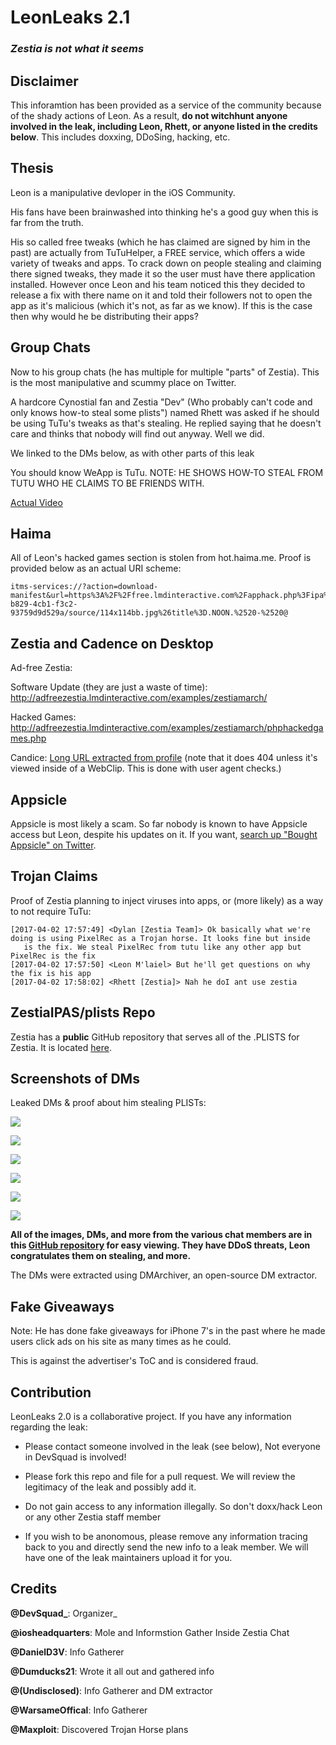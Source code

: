 # LeonLeaks 2.1
### *Zestia is not what it seems*

## Disclaimer

This inforamtion has been provided as a service of the community because of the shady actions of Leon. As a result, **do not witchhunt anyone involved in the leak, including Leon, Rhett, or anyone listed in the credits below**. This includes doxxing, DDoSing, hacking, etc.

## Thesis

Leon is a manipulative devloper in the iOS Community.

His fans have been brainwashed into thinking he's a good guy when this is far from the truth.

His so called free tweaks (which he has claimed are signed by him in the past) are actually from
TuTuHelper, a FREE service, which offers a wide variety of tweaks and apps. To crack down on people
stealing and claiming there signed tweaks, they made it so the user must have there application installed.
However once Leon and his team noticed this they decided to release a fix with there name on it and told their
followers not to open the app as it's malicious (which it's not, as far as we know). If this is the case then why would he be distributing their apps?

## Group Chats

Now to his group chats (he has multiple for multiple "parts" of Zestia). This is the most manipulative and scummy place on Twitter.

A hardcore Cynostial fan and Zestia "Dev" (Who probably can't code and only knows how-to steal some plists") named Rhett was asked if he should be using TuTu's tweaks as that's stealing. He replied saying that he doesn't care and thinks that nobody will find out anyway. Well we did.

We linked to the DMs below, as with other parts of this leak

You should know WeApp is TuTu.
NOTE: HE SHOWS HOW-TO STEAL FROM TUTU WHO HE CLAIMS TO BE FRIENDS WITH.

[Actual Video](https://drive.google.com/file/d/0B91MBTG3dW8LeVJOc2FfSXhFN3c/view)

## Haima

All of Leon's hacked games section is stolen from hot.haima.me. Proof is provided below as an actual URI scheme:

```
itms-services://?action=download-manifest&url=https%3A%2F%2Ffree.lmdinteractive.com%2Fapphack.php%3Fipa%3Dhttp://hot.haima.me/infinite/201702/0916/com.fallentreegames.noon_1.20_20161116171200_1_7u7z6j.ipa%26icon%3Dhttp://is3.mzstatic.com/image/thumb/Purple4/v4/43/41/23/4341237a-b829-4cb1-f3c2-93759d9d529a/source/114x114bb.jpg%26title%3D.NOON.%2520-%2520@
```

## Zestia and Cadence on Desktop

Ad-free Zestia:

Software Update (they are just a waste of time): http://adfreezestia.lmdinteractive.com/examples/zestiamarch/

Hacked Games: http://adfreezestia.lmdinteractive.com/examples/zestiamarch/phphackedgames.php

Candice: [Long URL extracted from profile](http://www.longurlmaker.com/go?id=sustainedprotractedextensiveq9URL.co.uk59wShorl6URLuShortURL12outstretchedMinilienMyURL194004Ne1G8LX.seShoterLink120p16q0YepIt117TinyURL5extensivetstringy01z19spread%2Boutl1f3PiURLd6ganglingWapURLb10011G8L13j0gWapURL056b2ShortURLShrtnd400171lengthydeepBeam.togreat1g39a7outstretched1URLcutlengthenedrunning9ffar%2Boff7spread%2Bout4URLviGetShortyURl.ie29MooURLShrinkURL27443MyURL0a3104f074URL.co.uka8kfar%2BoffMetamark0ShortenURL3lingering030lnk.in82NanoRefGetShortylastingsustainedFwdURLelongateu32clnk.in0outstretchedih04prolonged38f0stretchstretchingexpanded465FwdURL1kextensiveatCanURLe01Smallr00protractedSitelutions1q0X.seeafar%2Bofffar%2BreachingX.se4EzURL1740919201FhURL4talloo8rangyXilza5distant1Shortlinksfar%2Breaching3d810enduring3greatytyURL.co.ukbpstretchTinyLink6cdjUlimitTightURLlnk.ink1longishnbsganglinglofty828630spun%2Bout1Shrinkrelongated1lofty1r150distant0greatc60l364tallenlargedb1runningz9enduringc1stringy1UrlTea1k7lingeringNotLong2far%2Breaching1elongate0u86m5spread%2Bout1enduringTraceURLTinyLink343lengthy0dNutshellURLCanURLlongishf8greatzgangling8elongated3expanded06df1sustained8Shortlinksspun%2Boutenlarged1dnURLcut1a1b58belongatedenlargeda1SHurl7ms92c91516klingeringlengthyextensivelingering2a1DecentURLstretchspun%2Boutfar%2Boff15far%2Bofft20Shortlinksfar%2Boff0209Is.gd40lastingaURLcut1RubyURLsprolonged2bfar%2BoffMyURLdrawn%2BoutYATUC60144045fstringytall903outstretchedd11extensive0ShortURL319NotLongYATUC9ganglingenduringprolongedd949220Smallr0MooURL09sustainedne4lengthyvEzURLTraceURLStartURL02ShoterLink30121Fly2ehigh610bj6XilloftyRedirxgangling2fkX.setowering8Ulimit02k5107102EzURL2G8LSimURL0ganglingd00ShrinkURLTraceURL047rDoiopShredURLremote21TinyLink120ganglingCanURLlingering1b020expandedbspread%2Boutc3ey8206596SimURL9f1URL.co.uk00longishk92115xspread%2Boutfganglingq51e080ShrinkURL1822FhURLfar%2Boff3lofty0c1spun%2BoutG8Lsgreatfar%2Breachingspread%2Bout0great70e1ShredURL1cU76f100NanoRef22c401ShortenURLLiteURL49o31ftallf00enduring1sustainedzrangySitelutionsedistante1ShortenURL301URLalongish1ftall107tallMetamark89elongated020310dSitelutions02B651111) (note that it does 404 unless it's viewed inside of a WebClip. This is done with user agent checks.)

## Appsicle

Appsicle is most likely a scam. So far nobody is known to have Appsicle access but Leon, despite his updates on it. If you want, [search up "Bought Appsicle" on Twitter](https://twitter.com/search?q=Bought%20Appsicle).

## Trojan Claims

Proof of Zestia planning to inject viruses into apps, or (more likely) as a way to not require TuTu:

```
[2017-04-02 17:57:49] <Dylan [Zestia Team]> Ok basically what we're doing is using PixelRec as a Trojan horse. It looks fine but inside
   is the fix. We steal PixelRec from tutu like any other app but PixelRec is the fix 
[2017-04-02 17:57:50] <Leon M'laiel> But he'll get questions on why the fix is his app 
[2017-04-02 17:58:02] <Rhett [Zestia]> Nah he doI ant use zestia
```

## ZestiaIPAS/plists Repo

Zestia has a **public** GitHub repository that serves all of the .PLISTS for Zestia. It is located [here](https://github.com/ZestiaIPAS/plists).

## Screenshots of DMs

Leaked DMs & proof about him stealing PLISTs: 

![](http://i.imgur.com/OrNdfi8.jpg)

![](http://i.imgur.com/UfIXs8P.jpg)

![](http://i.imgur.com/dy9TTsL.jpg)

![](http://i.imgur.com/4sDGSgR.jpg)

![](http://i.imgur.com/Qcv84X6.jpg)

![](http://i.imgur.com/WpK5NyQ.jpg)

**All of the images, DMs, and more from the various chat members are in this [GitHub repository](https://github.com/LeonLeaks/2.0) for easy viewing. They have DDoS threats, Leon congratulates them on stealing, and more.**

The DMs were extracted using DMArchiver, an open-source DM extractor.

## Fake Giveaways

Note: He has done fake giveaways for iPhone 7's in the past where he made users click ads on his site as many times as he could.

This is against the advertiser's ToC and is considered fraud.

## Contribution

LeonLeaks 2.0 is a collaborative project. If you have any information regarding the leak:

- Please contact someone involved in the leak (see below), Not everyone in DevSquad is involved!

- Please fork this repo and file for a pull request. We will review the legitimacy of the leak and possibly add it.

- Do not gain access to any information illegally. So don't doxx/hack Leon or any other Zestia staff member

- If you wish to be anonomous, please remove any information tracing back to you and directly send the new info to a leak member. We will have one of the leak maintainers upload it for you.

## Credits
**@DevSquad_**: Organizer_

**@iosheadquarters**: Mole and Informstion Gather Inside Zestia Chat

**@DanielD3V**: Info Gatherer

**@Dumducks21**: Wrote it all out and gathered info

**@(Undisclosed)**: Info Gatherer and DM extractor

**@WarsameOffical**: Info Gatherer

**@Maxploit**: Discovered Trojan Horse plans
